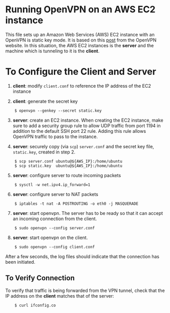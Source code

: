 # Running OpenVPN on an AWS EC2 instance

This file sets up an Amazon Web Services (AWS) EC2 instance with an
OpenVPN is static key mode.  It is based on this
[post](https://openvpn.net/index.php/open-source/documentation/miscellaneous/78-static-key-mini-howto.html)
from the OpenVPN website.  In this situation, the AWS EC2 instances is the
**server** and the machine which is tunneling to it is the **client**.

# To Configure the Client and Server

1. **client**: modify `client.conf` to reference the IP address of the EC2 instance

2. **client**: generate the secret key
```
    $ openvpn --genkey --secret static.key
```
3. **server**: create an EC2 instance.  When creating the EC2
instance, make sure to add a security group rule to allow UDP traffic
from port 1194 in addition to the default SSH port 22 rule.  Adding
this rule allows OpenVPN traffic to pass to the instance.

4. **server**: securely copy (via `scp`) `server.conf` and the secret key file, `static.key`, created in step 2.
```
    $ scp server.conf ubuntu@${AWS_IP}:/home/ubuntu
	$ scp static.key  ubuntu@${AWS_IP}:/home/ubuntu
```



5. **server**: configure server to route incoming packets
```
    $ sysctl -w net.ipv4.ip_forward=1
```

6. **server**: configure server to NAT packets
```
    $ iptables -t nat -A POSTROUTING -o eth0 -j MASQUERADE 
```

7. **server**: start openvpn.  The server has to be ready so that it can accept an incoming connection from the client.
```
    $ sudo openvpn --config server.conf
```

8. **server**: start openvpn on the client.
```
    $ sudo openvpn --config client.conf
```

After a few seconds, the log files should indicate that the connection
has been initiated.

## To Verify Connection

To verify that traffic is being forwarded from the VPN tunnel, check
that the IP address on the **client** matches that of the server:
```
    $ curl ifconfig.co
```
